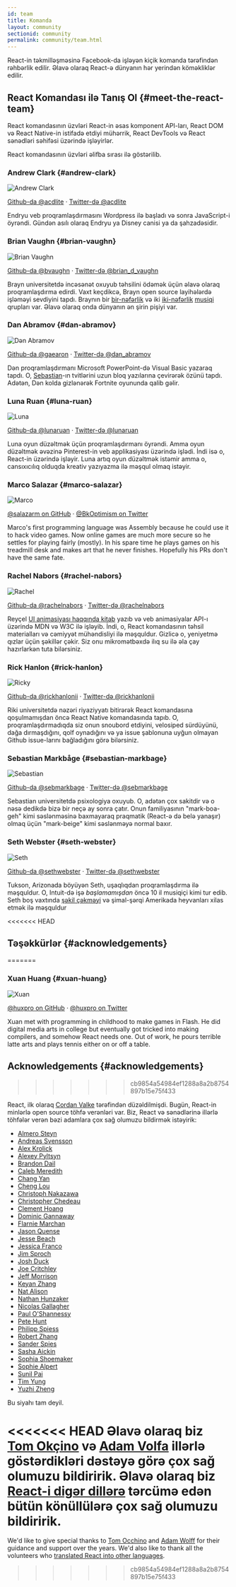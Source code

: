 ```yaml
---
id: team
title: Komanda
layout: community
sectionid: community
permalink: community/team.html
---
```


React-in təkmilləşməsinə Facebook-da işləyən kiçik komanda tərəfindən rəhbərlik edilir. Əlavə olaraq React-ə dünyanın hər yerindən köməkliklər edilir.

## React Komandası ilə Tanış Ol {#meet-the-react-team}

React komandasının üzvləri React-in əsas komponent API-ları, React DOM və React Native-in istifadə etdiyi mühərrik, React DevTools və React sənədləri səhifəsi üzərində işləyirlər.

React komandasının üzvləri əlifba sırası ilə göstərilib.

### Andrew Clark {#andrew-clark}

![Andrew Clark](../images/team/acdlite.jpg)

[Github-da @acdlite](https://github.com/acdlite) &middot; [Twitter-də @acdlite](https://twitter.com/acdlite)

Endryu veb proqramlaşdırmasını Wordpress ilə başladı və sonra JavaScript-i öyrəndi. Gündən asılı olaraq Endryu ya Disney canisi ya da şahzadəsidir.

### Brian Vaughn {#brian-vaughn}

![Brian Vaughn](../images/team/bvaughn.jpg)

[Github-da @bvaughn](https://github.com/bvaughn) &middot; [Twitter-də @brian\_d\_vaughn](https://twitter.com/brian_d_vaughn)

Brayn universitetdə incəsənət oxuyub təhsilini ödəmək üçün əlavə olaraq proqramlaşdırma edirdi. Vaxt keçdikcə, Brayn open source layihələrdə işləməyi sevdiyini tapdı. Braynın bir [bir-nəfərlik](https://soundcloud.com/brianvaughn/) və iki [iki-nəfərlik](https://soundcloud.com/pilotlessdrone) [musiqi](https://soundcloud.com/pinwurm) qrupları var. Əlavə olaraq onda dünyanın ən şirin pişiyi var.

### Dan Abramov {#dan-abramov}

![Dən Abramov](../images/team/gaearon.jpg)

[Github-da @gaearon](https://github.com/gaearon) &middot; [Twitter-də @dan_abramov](https://twitter.com/dan_abramov)

Dən proqramlaşdırmanı Microsoft PowerPoint-də Visual Basic yazaraq tapdı. O, [Sebastian](#sebastian-markbage)-ın tvitlərini uzun bloq yazılarına çevirərək özünü tapdı. Adətən, Dən kolda gizlənərək Fortnite oyununda qalib gəlir.

### Luna Ruan {#luna-ruan}

![Luna](../images/team/lunaruan.jpg)

[Github-da @lunaruan](https://github.com/lunaruan) &middot; [Twitter-də @lunaruan](https://twitter.com/lunaruan)

Luna oyun düzəltmək üçün proqramlaşdırmanı öyrəndi. Amma oyun düzəltmək əvəzinə Pinterest-in veb applikasiyası üzərində işlədi. İndi isə o, React-in üzərində işləyir. Luna artıq oyun düzəltmək istəmir amma o, cansıxıcılıq olduqda kreativ yazıyazma ilə məşqul olmaq istəyir.

### Marco Salazar {#marco-salazar}

![Marco](../images/team/salazarm.jpeg)

[@salazarm on GitHub](https://github.com/salazarm) &middot; [@BkOptimism on Twitter](https://twitter.com/BkOptimism)

Marco's first programming language was Assembly because he could use it to hack video games. Now online games are much more secure so he settles for playing fairly (mostly). In his spare time he plays games on his treadmill desk and makes art that he never finishes. Hopefully his PRs don't have the same fate.

### Rachel Nabors {#rachel-nabors}

![Rachel](../images/team/rnabors.jpg)

[Github-da @rachelnabors](https://github.com/rachelnabors) &middot; [Twitter-də @rachelnabors](https://twitter.com/rachelnabors)

Reyçel [UI animasiyası haqqında kitab](https://abookapart.com/products/animation-at-work) yazıb və veb animasiyalar API-ı üzərində MDN və W3C ilə işləyib. İndi, o, React komandasının təhsil materialları və cəmiyyət mühəndisliyi ilə məşquldur. Gizlicə o, yeniyetmə qızlar üçün şəkillər çəkir. Siz onu mikromətbəxdə ilıq su ilə əla çay hazırlarkən tuta bilərsiniz.

### Rick Hanlon {#rick-hanlon}

![Ricky](../images/team/rickhanlonii.jpg)

[Github-da @rickhanlonii](https://github.com/rickhanlonii) &middot; [Twitter-də @rickhanlonii](https://twitter.com/rickhanlonii)

Riki universitetdə nəzəri riyaziyyatı bitirərək React komandasına qoşulmamışdan öncə React Native komandasında tapıb. O, proqramlaşdırmadıqda siz onun snoubord etdiyini, velosiped sürdüyünü, dağa dırmaşdığını, qolf oynadığını və ya issue şablonuna uyğun olmayan Github issue-larını bağladığını görə bilərsiniz.

### Sebastian Markbåge {#sebastian-markbage}

![Sebastian](../images/team/sebmarkbage.jpg)

[Github-da @sebmarkbage](https://github.com/sebmarkbage) &middot; [Twitter-də @sebmarkbage](https://twitter.com/sebmarkbage)

Sebastian universitetdə psixologiya oxuyub. O, adətən çox sakitdir və o nəsə dedikdə bizə bir neçə ay sonra çatır. Onun familiyasının "mark-boa-geh" kimi səslənməsinə baxmayaraq praqmatik (React-ə də belə yanaşır) olmaq üçün "mark-beige" kimi səslənməyə normal baxır.

### Seth Webster {#seth-webster}

![Seth](../images/team/sethwebster.jpg)

[Github-da @sethwebster](https://github.com/sethwebster) &middot; [Twitter-də @sethwebster](https://twitter.com/sethwebster)

Tukson, Arizonada böyüyən Seth, uşaqlıqdan proqramlaşdırma ilə məşquldur. O, Intuit-də işə *başlamamışdan* öncə 10 il musiqiçi kimi tur edib. Seth boş vaxtında [şəkil çəkməyi](https://www.sethwebster.com) və şimal-şərqi Amerikada heyvanları xilas etmək ilə məşquldur

<<<<<<< HEAD
## Təşəkkürlər {#acknowledgements}
=======
### Xuan Huang {#xuan-huang}

![Xuan](../images/team/huxpro.jpg)

[@huxpro on GitHub](https://github.com/huxpro) &middot; [@huxpro on Twitter](https://twitter.com/huxpro)

Xuan met with programming in childhood to make games in Flash. He did digital media arts in college but eventually got tricked into making compilers, and somehow React needs one. Out of work, he pours terrible latte arts and plays tennis either on or off a table.

## Acknowledgements {#acknowledgements}
>>>>>>> cb9854a54984ef1288a8a2b8754897b15e75f433

React, ilk olaraq [Cordan Valke](https://github.com/jordwalke) tərəfindən düzəldilmişdi. Bugün, React-in minlərlə open source töhfə verənləri var. Biz, React və sənədlərinə illərlə töhfələr verən bəzi adamlara çox sağ olumuzu bildirmək istəyirik:

* [Almero Steyn](https://github.com/AlmeroSteyn)
* [Andreas Svensson](https://github.com/syranide)
* [Alex Krolick](https://github.com/alexkrolick)
* [Alexey Pyltsyn](https://github.com/lex111)
* [Brandon Dail](https://github.com/aweary)
* [Caleb Meredith](https://github.com/calebmer)
* [Chang Yan](https://github.com/cyan33)
* [Cheng Lou](https://github.com/chenglou)
* [Christoph Nakazawa](https://github.com/cpojer)
* [Christopher Chedeau](https://github.com/vjeux)
* [Clement Hoang](https://github.com/clemmy)
* [Dominic Gannaway](https://github.com/trueadm)
* [Flarnie Marchan](https://github.com/flarnie)
* [Jason Quense](https://github.com/jquense)
* [Jesse Beach](https://github.com/jessebeach)
* [Jessica Franco](https://github.com/Jessidhia)
* [Jim Sproch](https://github.com/jimfb)
* [Josh Duck](https://github.com/joshduck)
* [Joe Critchley](https://github.com/joecritch)
* [Jeff Morrison](https://github.com/jeffmo)
* [Keyan Zhang](https://github.com/keyz)
* [Nat Alison](https://github.com/tesseralis)
* [Nathan Hunzaker](https://github.com/nhunzaker)
* [Nicolas Gallagher](https://github.com/necolas)
* [Paul O'Shannessy](https://github.com/zpao)
* [Pete Hunt](https://github.com/petehunt)
* [Philipp Spiess](https://github.com/philipp-spiess)
* [Robert Zhang](https://github.com/robertzhidealx)
* [Sander Spies](https://github.com/sanderspies)
* [Sasha Aickin](https://github.com/aickin)
* [Sophia Shoemaker](https://github.com/mrscobbler)
* [Sophie Alpert](https://github.com/sophiebits)
* [Sunil Pai](https://github.com/threepointone)
* [Tim Yung](https://github.com/yungsters)
* [Yuzhi Zheng](https://github.com/yuzhi)

Bu siyahı tam deyil.

<<<<<<< HEAD
Əlavə olaraq biz [Tom Okçino](https://github.com/tomocchino) və [Adam Volfa](https://github.com/wolffiex) illərlə göstərdikləri dəstəyə görə çox sağ olumuzu bildiririk. Əlavə olaraq biz [React-i digər dillərə](https://isreacttranslatedyet.com/) tərcümə edən bütün könüllülərə çox sağ olumuzu bildiririk.
=======
We'd like to give special thanks to [Tom Occhino](https://github.com/tomocchino) and [Adam Wolff](https://github.com/wolffiex) for their guidance and support over the years. We'd also like to thank all the volunteers who [translated React into other languages](https://translations.reactjs.org/).
>>>>>>> cb9854a54984ef1288a8a2b8754897b15e75f433
